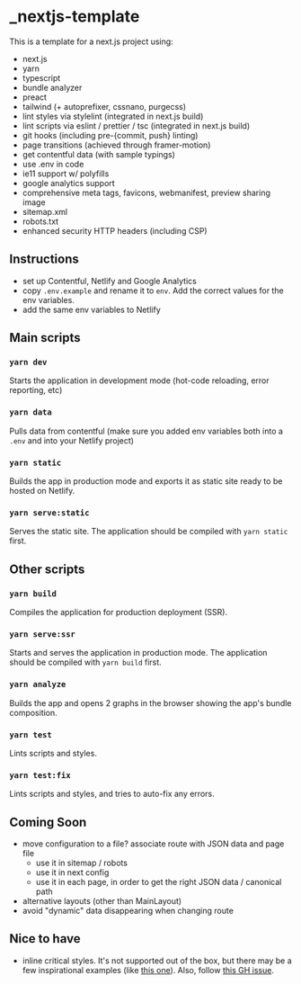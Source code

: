 # _nextjs-template

This is a template for a next.js project using:

- next.js
- yarn
- typescript
- bundle analyzer
- preact
- tailwind (+ autoprefixer, cssnano, purgecss)
- lint styles via stylelint (integrated in next.js build)
- lint scripts via eslint / prettier / tsc (integrated in next.js build)
- git hooks (including pre-{commit, push} linting)
- page transitions (achieved through framer-motion)
- get contentful data (with sample typings)
- use .env in code
- ie11 support w/ polyfills
- google analytics support
- comprehensive meta tags, favicons, webmanifest, preview sharing image
- sitemap.xml
- robots.txt
- enhanced security HTTP headers (including CSP)

## Instructions

- set up Contentful, Netlify and Google Analytics
- copy `.env.example` and rename it to `env`. Add the correct values for the env variables.
- add the same env variables to Netlify

## Main scripts

### `yarn dev`

Starts the application in development mode (hot-code reloading, error reporting, etc)

### `yarn data`

Pulls data from contentful (make sure you added env variables both into a `.env` and into your Netlify project)

### `yarn static`

Builds the app in production mode and exports it as static site ready to be hosted on Netlify.

### `yarn serve:static`

Serves the static site. The application should be compiled with `yarn static` first.

## Other scripts

### `yarn build`

Compiles the application for production deployment (SSR).

### `yarn serve:ssr`

Starts and serves the application in production mode. The application should be compiled with `yarn build` first.

### `yarn analyze`

Builds the app and opens 2 graphs in the browser showing the app's bundle composition.

### `yarn test`

Lints scripts and styles.

### `yarn test:fix`

Lints scripts and styles, and tries to auto-fix any errors.

## Coming Soon

- move configuration to a file? associate route with JSON data and page file
  - use it in sitemap / robots
  - use it in next config
  - use it in each page, in order to get the right JSON data / canonical path
- alternative layouts (other than MainLayout)
- avoid "dynamic" data disappearing when changing route

## Nice to have

- inline critical styles. It's not supported out of the box, but there may be a few inspirational examples (like [this one](https://github.com/zeit/next.js/pull/3451)). Also, follow [this GH issue](https://github.com/GoogleChromeLabs/critters/issues/44).
